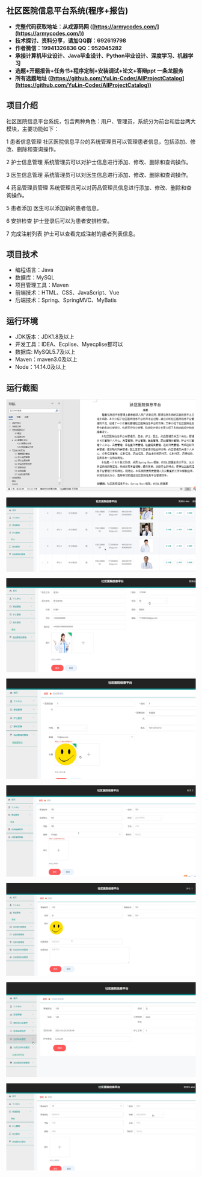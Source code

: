 ## 社区医院信息平台系统(程序+报告)

- <b>完整代码获取地址：从戎源码网 ([https://armycodes.com/](https://armycodes.com/))</b>
- <b>技术探讨、资料分享，请加QQ群：692619798</b> 
- <b>作者微信：19941326836  QQ：952045282</b> 
- <b>承接计算机毕业设计、Java毕业设计、Python毕业设计、深度学习、机器学习</b>
- <b>选题+开题报告+任务书+程序定制+安装调试+论文+答辩ppt 一条龙服务</b>
- <b>所有选题地址 ([https://github.com/YuLin-Coder/AllProjectCatalog](https://github.com/YuLin-Coder/AllProjectCatalog)) </b>

## 项目介绍
社区医院信息平台系统，包含两种角色：用户、管理员，系统分为前台和后台两大模块，主要功能如下：

1 患者信息管理
社区医院信息平台的系统管理员可以管理患者信息，包括添加、修改、删除和查询操作。

2 护士信息管理
系统管理员可以对护士信息进行添加、修改、删除和查询操作。

3 医生信息管理
系统管理员可以对医生信息进行添加、修改、删除和查询操作。

4 药品管理员管理
系统管理员可以对药品管理员信息进行添加、修改、删除和查询操作。

5 患者添加
医生可以添加新的患者信息。

6 安排检查
护士登录后可以为患者安排检查。

7 完成注射列表
护士可以查看完成注射的患者列表信息。

## 项目技术
- 编程语言：Java
- 数据库：MySQL
- 项目管理工具：Maven
- 前端技术：HTML、CSS、JavaScript、Vue
- 后端技术：Spring、SpringMVC、MyBatis

## 运行环境
- JDK版本：JDK1.8及以上
- 开发工具：IDEA、Ecplise、Myecplise都可以
- 数据库: MySQL5.7及以上
- Maven：maven3.0及以上
- Node：14.14.0及以上

## 运行截图
![](screenshot/1.png)

![](screenshot/2.png)

![](screenshot/3.png)

![](screenshot/4.png)

![](screenshot/5.png)

![](screenshot/6.png)

![](screenshot/7.png)

![](screenshot/8.png)
